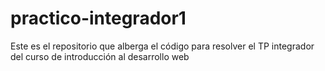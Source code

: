 # practico-integrador1
Este es el repositorio que alberga el código para resolver el TP integrador del curso de introducción al desarrollo web
